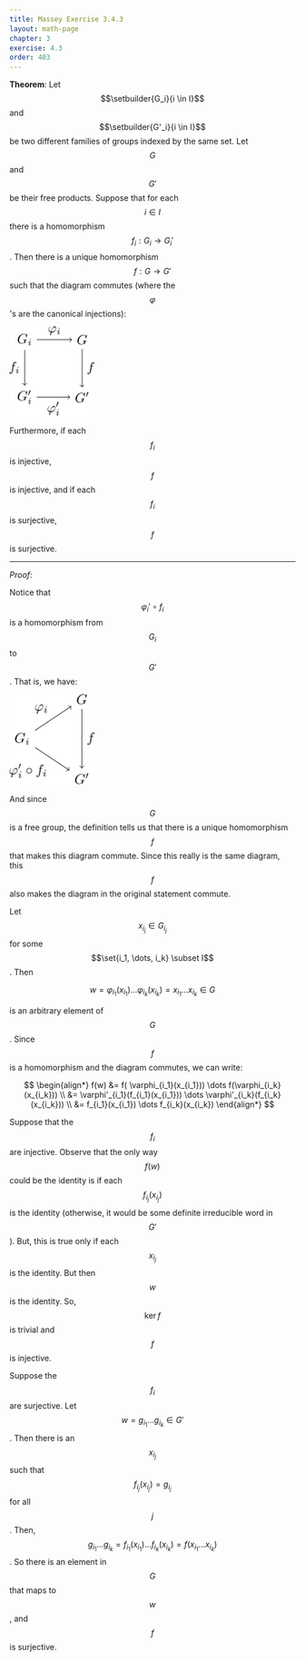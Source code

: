 ```yaml
---
title: Massey Exercise 3.4.3
layout: math-page
chapter: 3
exercise: 4.3
order: 403
---
```



**Theorem**:
Let $$\setbuilder{G_i}{i \in I}$$ and $$\setbuilder{G'_i}{i \in I}$$ be two different families of groups indexed by the same set.
Let $$G$$ and $$G'$$ be their free products.
Suppose that for each $$i \in I$$ there is a homomorphism $$f_i : G_i \rightarrow G_i'$$.
Then there is a unique homomorphism $$f : G \rightarrow G'$$ such that the diagram commutes (where the $$\varphi$$'s are the canonical injections):

<div class="math-figure"><img src="/img/math_solutions/massey/e3-4-3_1.svg" width="150"/></div>

Furthermore, if each $$f_i$$ is injective, $$f$$ is injective, and if each $$f_i$$ is surjective, $$f$$ is surjective.

----

*Proof*:

Notice that $$\varphi_i' \circ f_i$$ is a homomorphism from $$G_i$$ to $$G'$$.
That is, we have:

<div class="math-figure"><img src="/img/math_solutions/massey/e3-4-3_2.svg" width="150"/></div>

And since $$G$$ is a free group, the definition tells us that there is a unique homomorphism $$f$$ that makes this diagram commute.
Since this really is the same diagram, this $$f$$ also makes the diagram in the original statement commute.



Let $$x_{i_j} \in G_{i_j}$$ for some $$\set{i_1, \dots, i_k} \subset I$$.
Then

$$
w = \varphi_{i_1}(x_{i_1}) \dots \varphi_{i_k}(x_{i_k}) = x_{i_1} \dots x_{i_k} \in G
$$

is an arbitrary element of $$G$$.
Since $$f$$ is a homomorphism and the diagram commutes, we can write:

$$
\begin{align*}
f(w) &= f( \varphi_{i_1}(x_{i_1})) \dots f(\varphi_{i_k}(x_{i_k})) \\
&= \varphi'_{i_1}(f_{i_1}(x_{i_1})) \dots \varphi'_{i_k}(f_{i_k}(x_{i_k})) \\
&= f_{i_1}(x_{i_1}) \dots f_{i_k}(x_{i_k})
\end{align*}
$$

Suppose that the $$f_i$$ are injective.
Observe that the only way $$f(w)$$ could be the identity is if each $$f_{i_j}(x_{i_j})$$ is the identity (otherwise, it would be some definite irreducible word in $$G'$$).
But, this is true only if each $$x_{i_j}$$ is the identity.
But then $$w$$ is the identity.
So, $$\ker f$$ is trivial and $$f$$ is injective.



Suppose the $$f_i$$ are surjective.
Let $$w = g_{i_1} \dots g_{i_k} \in G'$$.
Then there is an $$x_{i_j}$$ such that $$f_{i_j}(x_{i_j}) = g_{i_j}$$ for all $$j$$.
Then, $$g_{i_1} \dots g_{i_k} = f_{i_1}(x_{i_1}) \dots f_{i_k}(x_{i_k}) = f(x_{i_1} \dots x_{i_k})$$.
So there is an element in $$G$$ that maps to $$w$$, and $$f$$ is surjective.